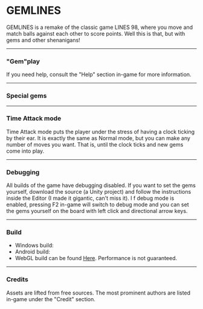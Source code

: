 # GEMLINES
GEMLINES is a remake of the classic game LINES 98, where you move and match balls against each other to score points. Well this is that, but with gems and other shenanigans!

-------
### "Gem"play

If you need help, consult the "Help" section in-game for more information.

-----------
### Special gems

-----------
### Time Attack mode
Time Attack mode puts the player under the stress of having a clock ticking by their ear. It is exactly the same as Normal mode, but you can make any number of moves you want. That is, until the clock ticks and new gems come into play.

-----------
### Debugging
All builds of the game have debugging disabled. If you want to set the gems yourself, download the source (a Unity project) and follow the instructions inside the Editor (I made it gigantic, can't miss it).
I
f debug mode is enabled, pressing F2 in-game will switch to debug mode and you can set the gems yourself on the board with left click and directional arrow keys.

---------
### Build
- Windows build:
- Android build:
- WebGL build can be found [Here](https://sendnoose.github.io/gemlines-webgl/). Performance is not guaranteed.

-------
### Credits
Assets are lifted from free sources. The most prominent authors are listed in-game under the "Credit" section.
